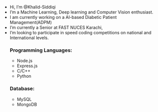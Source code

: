 - Hi, I’m @Khalid-Siddiqi
- I’m a Machine Learning, Deep learning and Computer Vision enthusiast.
- I am currently working on a AI-based Diabetic Patient Management(ADPM) 
- I’m currently a Senior at FAST NUCES Karachi,
- I’m looking to participate in speed coding competitions on national and International levels.<br>
  ###   Programming Languages:
  * Node.js
  * Express.js
  * C/C++
  * Python
  ### Database:
  * MySQL
  * MongoDB
<!---
Khalid-Siddiqi/Khalid-Siddiqi is a ✨ special ✨ repository because its `README.md` (this file) appears on your GitHub profile.
You can click the Preview link to take a look at your changes.
--->

